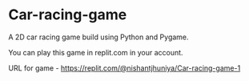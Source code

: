 # Car-racing-game
A 2D car racing game build using Python and Pygame.


You can play this game in replit.com in your account.


URL for game - https://replit.com/@nishantjhuniya/Car-racing-game-1
